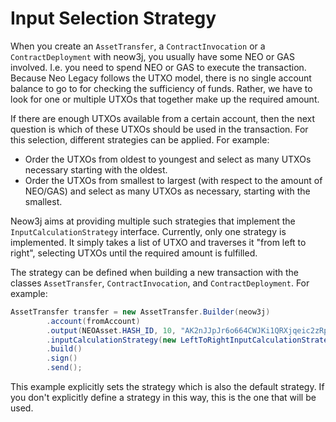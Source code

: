 # Input Selection Strategy

When you create an `AssetTransfer`, a `ContractInvocation` or a `ContractDeployment` with neow3j, you usually have some
NEO or GAS involved. I.e. you need to spend NEO or GAS to execute the transaction. Because Neo Legacy follows the UTXO model,
there is no single account balance to go to for checking the sufficiency of funds. Rather, we have to look for one or
multiple UTXOs that together make up the required amount.

If there are enough UTXOs available from a certain account, then the next question is which of these UTXOs should be
used in the transaction.
For this selection, different strategies can be applied. For example:
- Order the UTXOs from oldest to youngest and select as many UTXOs necessary starting with the oldest.
- Order the UTXOs from smallest to largest (with respect to the amount of NEO/GAS) and select as many UTXOs as
necessary, starting with the smallest.

Neow3j aims at providing multiple such strategies that implement the `InputCalculationStrategy` interface. Currently,
only one strategy is implemented. It simply takes a list of UTXO and traverses it "from left to right", selecting UTXOs
until the required amount is fulfilled.

The strategy can be defined when building a new transaction with the classes `AssetTransfer`, `ContractInvocation`, and
`ContractDeployment`. For example:

```java
AssetTransfer transfer = new AssetTransfer.Builder(neow3j)
        .account(fromAccount)
        .output(NEOAsset.HASH_ID, 10, "AK2nJJpJr6o664CWJKi1QRXjqeic2zRp8y")
        .inputCalculationStrategy(new LeftToRightInputCalculationStrategy())
        .build()
        .sign()
        .send();
```

This example explicitly sets the strategy which is also the default strategy. If you don't explicitly define a strategy
in this way, this is the one that will be used.

